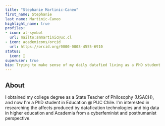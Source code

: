 ```yaml
---
title: "Stephanie Martinic-Caneo"
first_name: Stephanie
last_name: Martinic-Caneo
highlight_name: true
profiles:
- icon: at-symbol
  url: mailto:smmartinic@uc.cl
- icon: academicons/orcid
  url: https://orcid.org/0000-0003-4555-6910
status:
  icon: 🦥
superuser: true
bio: Trying to make sense of my daily datafied living as a PhD student in Education.  
---
```


## About

I obtained my college degree as a State Teacher of Philosophy (USACH), and now I'm a PhD student in Education @ PUC Chile. I'm interested in researching the affects produced by datafication technologies and big data in higher education and Academia from a cyberfeminist and posthumanist perspective.
